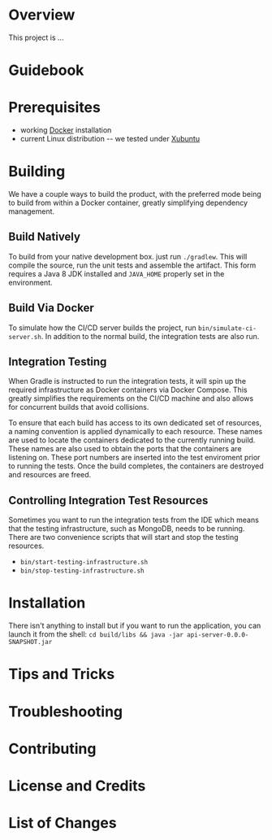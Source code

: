# Overview
This project is ...

# Guidebook

# Prerequisites

* working [Docker](https://www.docker.com/) installation
* current Linux distribution -- we tested under [Xubuntu](https://xubuntu.org/)

# Building
We have a couple ways to build the product, with the preferred mode being to
build from within a Docker container, greatly simplifying dependency management.

## Build Natively
To build from your native development box. just run `./gradlew`.  This will compile
the source, run the unit tests and assemble the artifact.  This form requires
a Java 8 JDK installed and `JAVA_HOME` properly set in the environment.

## Build Via Docker
To simulate how the CI/CD server builds the project, run `bin/simulate-ci-server.sh`.
In addition to the normal build, the integration tests are also run.

## Integration Testing
When Gradle is instructed to run the integration tests, it will spin up the required
infrastructure as Docker containers via Docker Compose.  This greatly simplifies
the requirements on the CI/CD machine and also allows for concurrent builds that
avoid collisions.

To ensure that each build has access to its own dedicated set of resources, a naming
convention is applied dynamically to each resource.  These names are used to locate the containers
dedicated to the currently running build. These names are also used to obtain the ports that
the containers are listening on.  These port numbers are inserted into the test enviroment
prior to running the tests.  Once the build completes, the containers
are destroyed and resources are freed.

## Controlling Integration Test Resources
Sometimes you want to run the integration tests from the IDE which means that the
testing infrastructure, such as MongoDB, needs to be running.  There are two
convenience scripts that will start and stop the testing resources.

* `bin/start-testing-infrastructure.sh`
* `bin/stop-testing-infrastructure.sh`

# Installation
There isn't anything to install but if you want to run the application, you can launch
it from the shell: `cd build/libs && java -jar api-server-0.0.0-SNAPSHOT.jar`

# Tips and Tricks

# Troubleshooting

# Contributing

# License and Credits

# List of Changes

